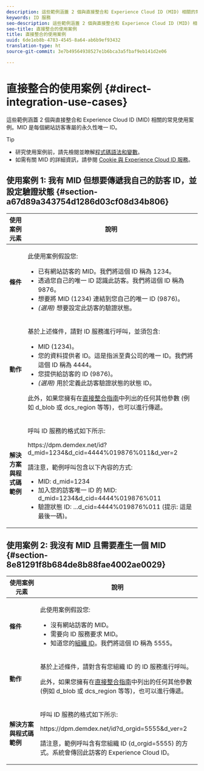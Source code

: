 ```yaml
---
description: 這些範例涵蓋 2 個與直接整合和 Experience Cloud ID (MID) 相關的常見使用案例。MID 是每個網站訪客專屬的永久性唯一 ID。
keywords: ID 服務
seo-description: 這些範例涵蓋 2 個與直接整合和 Experience Cloud ID (MID) 相關的常見使用案例。MID 是每個網站訪客專屬的永久性唯一 ID。
seo-title: 直接整合的使用案例
title: 直接整合的使用案例
uuid: 6de1eb8b-4783-4545-8a64-ab6b9ef93432
translation-type: ht
source-git-commit: 3e7b49564938527e1b6bca3a5fbaf9eb141d2e06

---
```



# 直接整合的使用案例 {#direct-integration-use-cases}

這些範例涵蓋 2 個與直接整合和 Experience Cloud ID (MID) 相關的常見使用案例。MID 是每個網站訪客專屬的永久性唯一 ID。

>[!TIP]
>
>* 研究使用案例前，請先檢閱並瞭解[程式碼語法和變數](../implementation-guides/direct-integration.md#concept-4cd3206a84bb4687af0b312ae09648b9)。
>* 如需有關 MID 的詳細資訊，請參閱 [Cookie 與 Experience Cloud ID 服務](../introduction/cookies.md)。
>



## 使用案例 1: 我有 MID 但想要傳遞我自己的訪客 ID，並設定驗證狀態 {#section-a67d89a343754d1286d03cf08d34b806}

<table id="table_DA8840FCB51541109FE6DF20430E8924"> 
 <thead> 
  <tr> 
   <th colname="col1" class="entry"> 使用案例元素 </th> 
   <th colname="col2" class="entry"> 說明 </th> 
  </tr> 
 </thead>
 <tbody> 
  <tr> 
   <td colname="col1"> <p> <b>條件</b> </p> </td> 
   <td colname="col2"> <p>此使用案例假設您: </p> 
    <ul id="ul_F20231F83EE84889B78971A64E758757"> 
     <li id="li_20F3E96493724CD2BAF4B20AEE5CBF23">已有網站訪客的 MID。我們將這個 ID 稱為 1234。 </li> 
     <li id="li_A358C58CC58C4FCBB7250F5ED108AA71">透過您自己的唯一 ID 認識此訪客。我們將這個 ID 稱為 9876。 </li> 
     <li id="li_D93CE7182EBE4927A5C7A0BF414C03BC">想要將 MID (1234) 連結到您自己的唯一 ID (9876)。 </li> 
     <li id="li_4611146E56624C2AB647733487A3F046"> <i>(選用)</i> 想要設定此訪客的驗證狀態。 </li> 
    </ul> </td> 
  </tr> 
  <tr> 
   <td colname="col1"> <p> <b>動作</b> </p> </td> 
   <td colname="col2"> <p>基於上述條件，請對 ID 服務進行呼叫，並須包含: </p> 
    <ul id="ul_9ECB1A65266644E89E949C57D202D5A4"> 
     <li id="li_10A6F5A9C54D44A08F4F2E405E6019E2">MID (1234)。 </li> 
     <li id="li_4869572B40E54C54B88A2474DAC475A8">您的資料提供者 ID。這是指派至貴公司的唯一 ID。我們將這個 ID 稱為 4444。 </li> 
     <li id="li_05C8ED47488C4E289D84093127EC7B19">您提供給訪客的 ID (9876)。 </li> 
     <li id="li_3D1556AD18C843828A362CC604A9F76B"> <i>(選用)</i> 用於定義此訪客驗證狀態的狀態 ID。 </li> 
    </ul> <p>此外，如果您擁有在<a href="../implementation-guides/direct-integration.md#concept-4cd3206a84bb4687af0b312ae09648b9" format="dita" scope="local">直接整合指南</a>中列出的任何其他參數 (例如<span class="codeph"> d_blob</span> 或 <span class="codeph">dcs_region</span> 等等)，也可以進行傳遞。 </p> </td> 
  </tr> 
  <tr> 
   <td colname="col1"> <p> <b>解決方案與程式碼範例</b> </p> </td> 
   <td colname="col2"> <p>呼叫 ID 服務的格式如下所示: </p> <p> <span class="codeph">https://dpm.demdex.net/id?d_mid=1234&amp;d_cid=4444%019876%011&amp;d_ver=2</span> </p> <p>請注意，範例呼叫包含以下內容的方式: </p> 
    <ul id="ul_0667FBFD8D3C46BDBD027F484691EC97"> 
     <li id="li_FAB1FAE703DB48D1A32EE72684028964">MID: <span class="codeph">d_mid=1234</span> </li> 
     <li id="li_C97B74FF444F4BB4B4A5CB1CBBE52249">加入您的訪客唯一 ID 的 MID: <span class="codeph">d_mid=1234&amp;d_cid=4444%019876%011</span> </li> 
     <li id="li_D428DBF765234DD78DDF152C5EE8AB69">驗證狀態 ID: <span class="codeph">...d_cid=4444%019876%011</span> (提示: 這是最後一碼)。 </li> 
    </ul> </td> 
  </tr> 
 </tbody> 
</table>

## 使用案例 2: 我沒有 MID 且需要產生一個 MID {#section-8e81291f8b684de8b88fae4002ae0029}

<table id="table_666A92693F8A413096DF6A64770C1141"> 
 <thead> 
  <tr> 
   <th colname="col1" class="entry"> 使用案例元素 </th> 
   <th colname="col2" class="entry"> 說明 </th> 
  </tr> 
 </thead>
 <tbody> 
  <tr> 
   <td colname="col1"> <p> <b>條件</b> </p> </td> 
   <td colname="col2"> <p>此使用案例假設您: </p> 
    <ul id="ul_BF3BD821907B46A4B2EFA63146D35722"> 
     <li id="li_E658AE0671D14558B65FDD8992F25996">沒有網站訪客的 MID。 </li> 
     <li id="li_28A48BB3F71C4E4297F95A2D3E10AD7B">需要向 ID 服務要求 MID。 </li> 
     <li id="li_E2C306B9308D41E5BFE2F23EF48F5A41">知道您的<a href="../reference/requirements.md#section-a02f537129a64ffbb690d5738d360c26" format="dita" scope="local">組織 ID</a>。我們將這個 ID 稱為 5555。 </li> 
    </ul> </td> 
  </tr> 
  <tr> 
   <td colname="col1"> <p> <b>動作</b> </p> </td> 
   <td colname="col2"> <p>基於上述條件，請對含有您組織 ID 的 ID 服務進行呼叫。 </p> <p>此外，如果您擁有在<a href="../implementation-guides/direct-integration.md#concept-4cd3206a84bb4687af0b312ae09648b9" format="dita" scope="local">直接整合指南</a>中列出的任何其他參數 (例如<span class="codeph"> d_blob</span> 或 <span class="codeph">dcs_region</span> 等等)，也可以進行傳遞。 </p> </td> 
  </tr> 
  <tr> 
   <td colname="col1"> <p> <b>解決方案與程式碼範例</b> </p> </td> 
   <td colname="col2"> <p>呼叫 ID 服務的格式如下所示: </p> <p> <span class="codeph">https://dpm.demdex.net/id?d_orgid=5555&amp;d_ver=2</span> </p> <p>請注意，範例呼叫含有您組織 ID <span class="codeph">(d_orgid=5555)</span> 的方式。系統會傳回此訪客的 <span class="keyword">Experience Cloud</span> ID。 </p> </td> 
  </tr> 
 </tbody> 
</table>

